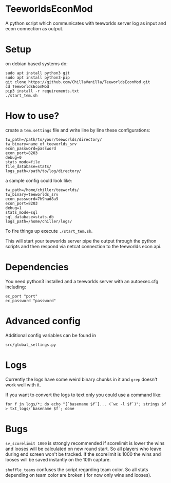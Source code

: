 # TeeworldsEconMod
A python script which communicates with teeworlds server log as input and econ connection as output.

# Setup

on debian based systems do:
```
sudo apt install python3 git
sudo apt install python3-pip
git clone https://github.com/ChillaVanilla/TeeworldsEconMod.git
cd TeeworldsEconMod
pip3 install -r requirements.txt
./start_tem.sh
```

# How to use?

create a ``tem.settings`` file and write line by line these configurations:

```
tw_path=/path/to/your/teeworlds/directory/
tw_binary=name_of_teeworlds_srv
econ_password=password
econ_port=8203
debug=0
stats_mode=file
file_database=stats/
logs_path=/path/to/log/directory/
```
a sample config could look like:
```
tw_path=/home/chiller/teeworlds/
tw_binary=teeworlds_srv
econ_password=7h9had8a9
econ_port=8203
debug=1
stats_mode=sql
sql_database=stats.db
logs_path=/home/chiller/logs/
```


To fire things up execute ``./start_tem.sh``.

This will start your teeworlds server pipe the output through the python scripts
and then respond via netcat connection to the teeworlds econ api.

# Dependencies

You need python3 installed and a teeworlds server with an autoexec.cfg including:
```
ec_port "port"
ec_password "password"
```

# Advanced config

Additional config variables can be found in
```
src/global_settings.py
```

# Logs

Currently the logs have some weird binary chunks in it and ``grep`` doesn't work well with it.

If you want to convert the logs to text only you could use a command like:

```
for f in logs/*; do echo "[`basename $f`]... (`wc -l $f`)"; strings $f > txt_logs/`basename $f`; done
```

# Bugs

``sv_scorelimit 1000`` is strongly recommended
if scorelimit is lower the wins and looses will be calculated on new round start.
So all players who leave during end screen won't be tracked.
If the scorelimit is 1000 the wins and looses will be saved instantly on the 10th capture.

``shuffle_teams`` confuses the script regarding team color.
So all stats depending on team color are broken ( for now only wins and looses).  
